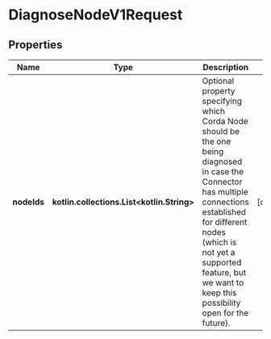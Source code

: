 
# DiagnoseNodeV1Request

## Properties
Name | Type | Description | Notes
------------ | ------------- | ------------- | -------------
**nodeIds** | **kotlin.collections.List&lt;kotlin.String&gt;** | Optional property specifying which Corda Node should be the one being diagnosed in case the Connector has multiple connections established for different nodes (which is not yet a supported feature, but we want to keep this possibility open for the future). |  [optional]



